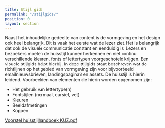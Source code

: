 ```yaml
---
title: Stijl gids
permalink: "/stijlgids/"
position: 0
layout: section
---
```


Naast het inhoudelijke gedeelte van content is de vormgeving en het design ook heel belangrijk. Dit is vaak het eerste wat de lezer ziet. Het is belangrijk dat ook de visuele communicatie constant en eenduidig is. Lezers en bezoekers moeten de huisstijl kunnen herkennen en niet continu verschillende kleuren, fonts of lettertypen voorgeschoteld krijgen. Een visuele stijlgids helpt hierbij. In deze stijlgids staat beschreven wat de richtlijnen op het gebied van vormgeving zijn voor bijvoorbeeld emailnieuwsbrieven, landingspagina’s en assets. De huisstijl is hierin leidend. Voorbeelden van elementen die hierin worden opgenomen zijn: 
* Het gebruik van lettertype(n)
* Fontstijlen (normaal, cursief, vet)
* Kleuren
* Beeldafmetingen
* Koppen

[Voorstel huisstijlhandboek KUZ.pdf](/uploads/Voorstel%2520huisstijlhandboek%2520KUZ.pdf)
